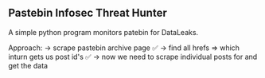 ## Pastebin Infosec Threat Hunter
A simple python program monitors patebin for DataLeaks.

Approach:
-> scrape pastebin archive page ✅
-> find all hrefs => which inturn gets us post id's ✅
-> now we need to scrape individual posts for and get the data 
